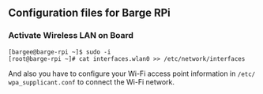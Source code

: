 ## Configuration files for Barge RPi

### Activate Wireless LAN on Board

```
[bargee@barge-rpi ~]$ sudo -i
[root@barge-rpi ~]# cat interfaces.wlan0 >> /etc/network/interfaces
```

And also you have to configure your Wi-Fi access point information in `/etc/ wpa_supplicant.conf` to connect the Wi-Fi network.
